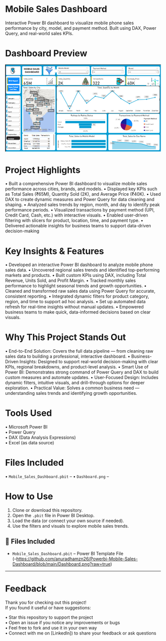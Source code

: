 # Mobile Sales Dashboard
Interactive Power BI dashboard to visualize mobile phone sales performance by city, model, and payment method. Built using DAX, Power Query, and real-world sales KPIs.

#  Dashboard Preview

![Dashboard Screenshot](Dashboard.png)

# Project Highlights

•	Built a comprehensive Power BI dashboard to visualize mobile sales performance across cities, brands, and models.
•	Displayed key KPIs such as Total Sales (₹65M), Quantity Sold (2K), and Average Price (₹40K).
•	Used DAX to create dynamic measures and Power Query for data cleaning and shaping.
•	Analyzed sales trends by region, month, and day to identify peak performance periods.
•	Visualized transactions by payment method (UPI, Credit Card, Cash, etc.) with interactive visuals.
•	Enabled user-driven filtering with slicers for product, location, time, and payment type.
•	Delivered actionable insights for business teams to support data-driven decision-making


# Key Insights & Features
•	Developed an interactive Power BI dashboard to analyze mobile phone sales data.
•	Uncovered regional sales trends and identified top-performing markets and products.
•	Built custom KPIs using DAX, including Total Revenue, Units Sold, and Profit Margin.
•	Tracked monthly sales performance to highlight seasonal trends and growth opportunities.
•	Cleaned and transformed raw sales data using Power Query for accurate, consistent reporting.
•	Integrated dynamic filters for product category, region, and time to support ad hoc analysis.
•	Set up automated data refresh for real-time insights without manual updates.
•	Empowered business teams to make quick, data-informed decisions based on clear visuals.

# Why This Project Stands Out

•	End-to-End Solution: Covers the full data pipeline — from cleaning raw sales data to building a professional, interactive dashboard.
•	Business-Driven Insights: Designed to support real-world decision-making with clear KPIs, regional breakdowns, and product-level analysis.
•	Smart Use of Power BI: Demonstrates strong command of Power Query and DAX to build custom measures and automate updates.
•	User-Focused Design: Includes dynamic filters, intuitive visuals, and drill-through options for deeper exploration.
•	Practical Value: Solves a common business need — understanding sales trends and identifying growth opportunities.

# Tools Used
•	Microsoft Power BI  
•	Power Query  
•	DAX (Data Analysis Expressions)  
•	Excel (as data source)

#  Files Included
•	`Mobile_Sales_Dashboard.pbit` –
•	`Dashboard.png` – 


#  How to Use
1. Clone or download this repository.
2. Open the `.pbit` file in Power BI Desktop.
3. Load the data (or connect your own source if needed).
4. Use the filters and visuals to explore mobile sales trends.


## 📁 Files Included

- `Mobile_Sales_Dashboard.pbit` – Power BI Template File  
  (–https://github.com/anuradhamzn26/Powerbi-Mobile-Sales-Dashboard/blob/main/Dashboard.png?raw=true)

---



#  Feedback
Thank you for checking out this project!  
If you found it useful or have suggestions:

•	Star this repository to support the project  
•	Open an issue if you notice any improvements or bugs  
•	Feel free to fork and use it in your own way  
•	Connect with me on [LinkedIn]) to share your feedback or ask questions

